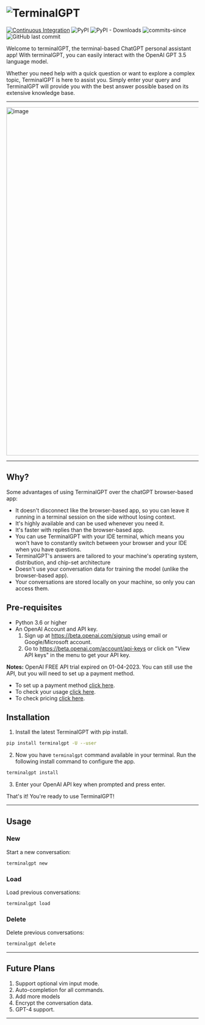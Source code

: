 # ![TerminalGPT](logo.png)

[![Continuous Integration](https://github.com/adamyodinsky/TerminalGPT/actions/workflows/main.yml/badge.svg?branch=main)](https://github.com/adamyodinsky/TerminalGPT/actions/workflows/main.yml) ![PyPI](https://img.shields.io/pypi/v/terminalgpt) ![PyPI - Downloads](https://img.shields.io/pypi/dm/terminalgpt) ![commits-since](https://img.shields.io/github/commits-since/adamyodinsky/TerminalGPT/latest) ![GitHub last commit](https://img.shields.io/github/last-commit/adamyodinsky/terminalgpt)

Welcome to terminalGPT, the terminal-based ChatGPT personal assistant app!
With terminalGPT, you can easily interact with the OpenAI GPT 3.5 language model.

Whether you need help with a quick question or want to explore a complex topic, TerminalGPT is here to assist you. Simply enter your query and TerminalGPT will provide you with the best answer possible based on its extensive knowledge base.

---

<img width="910" alt="image" src="https://user-images.githubusercontent.com/27074934/229319537-f332923d-f92e-4d91-8d5e-d26d8997341e.png">

---

## Why?

Some advantages of using TerminalGPT over the chatGPT browser-based app:

- It doesn't disconnect like the browser-based app, so you can leave it running in a terminal session on the side without losing context.
- It's highly available and can be used whenever you need it.
- It's faster with replies than the browser-based app.
- You can use TerminalGPT with your IDE terminal, which means you won't have to constantly switch between your browser and your IDE when you have questions.
- TerminalGPT's answers are tailored to your machine's operating system, distribution, and chip-set architecture
- Doesn't use your conversation data for training the model (unlike the browser-based app).
- Your conversations are stored locally on your machine, so only you can access them.

## Pre-requisites

- Python 3.6 or higher
- An OpenAI Account and API key.
   1. Sign up at <https://beta.openai.com/signup> using email or Google/Microsoft account.
   2. Go to <https://beta.openai.com/account/api-keys> or click on "View API keys" in the menu to get your API key.

**Notes:** OpenAI FREE API trial expired on 01-04-2023. You can still use the API, but you will need to set up a payment method.

- To set up a payment method [click here](https://platform.openai.com/account/billing/payment-methods).
- To check your usage [click here](https://platform.openai.com/account/usage).
- To check pricing [click here](https://openai.com/pricing#language-models).

## Installation

1. Install the latest TerminalGPT with pip install.

```sh
pip install terminalgpt -U --user
```

2. Now you have `terminalgpt` command available in your terminal. Run the following install command to configure the app.

```sh
terminalgpt install
```

3. Enter your OpenAI API key when prompted and press enter.

That's it! You're ready to use TerminalGPT!

---

## Usage

### New

Start a new conversation:

```sh
terminalgpt new
```

### Load

Load previous conversations:

```sh
terminalgpt load
```

### Delete

Delete previous conversations:

```sh
terminalgpt delete
```

---

## Future Plans

1. Support optional vim input mode.
2. Auto-completion for all commands.
3. Add more models
4. Encrypt the conversation data.
5. GPT-4 support.

---
